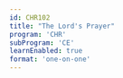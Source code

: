 ```yaml
---
id: CHR102
title: "The Lord's Prayer"
program: 'CHR'
subProgram: 'CE'
learnEnabled: true
format: 'one-on-one'
---
```

